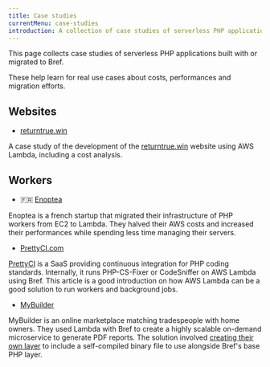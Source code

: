 ```yaml
---
title: Case studies
currentMenu: case-studies
introduction: A collection of case studies of serverless PHP applications built using Bref. Learn about performances, costs and migrations from existing projects.
---
```


This page collects case studies of serverless PHP applications built with or migrated to Bref.

These help learn for real use cases about costs, performances and migration efforts.

## Websites

- [returntrue.win](https://mnapoli.fr/serverless-case-study-returntrue/)

A case study of the development of the [returntrue.win](https://returntrue.win/) website using AWS Lambda, including a cost analysis.

## Workers

- 🇫🇷 [Enoptea](https://www.enoptea.fr/serverless-et-php/)

Enoptea is a french startup that migrated their infrastructure of PHP workers from EC2 to Lambda. They halved their AWS costs and increased their performances while spending less time managing their servers.

- [PrettyCI.com](https://mnapoli.fr/serverless-case-study-prettyci/)

[PrettyCI](https://prettyci.com/) is a SaaS providing continuous integration for PHP coding standards. Internally, it runs PHP-CS-Fixer or CodeSniffer on AWS Lambda using Bref. This article is a good introduction on how AWS Lambda can be a good solution to run workers and background jobs.

- [MyBuilder](https://mybuilder.com)

MyBuilder is an online marketplace matching tradespeople with home owners. They used Lambda with Bref to create a highly scalable on-demand microservice to generate PDF reports. The solution involved [creating their own layer](https://tech.mybuilder.com/compiling-wkhtmltopdf-aws-lambda-with-bref-easier-than-you-think/) to include a self-compiled binary file to use alongside Bref's base PHP layer.
